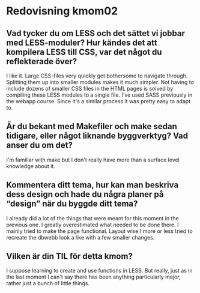 ---
---
Redovisning kmom02
=========================

Vad tycker du om LESS och det sättet vi jobbar med LESS-moduler? Hur kändes det att kompilera LESS till CSS, var det något du reflekterade över?
-----------------------------------------------------------------------
I like it. Large CSS-files very quickly get bothersome to navigate through. Splitting them up into smaller modules makes it much simpler. Not having to include dozens of smaller CSS files in the HTML pages is solved by compiling these LESS modules to a single file. I've used SASS previously in the webapp course. Since it's a similar process it was pretty easy to adapt to.

Är du bekant med Makefiler och make sedan tidigare, eller något liknande byggverktyg? Vad anser du om det?
-----------------------------------------------------------------------
I'm familiar with make but I don't really have more than a surface level knowledge about it.

Kommentera ditt tema, hur kan man beskriva dess design och hade du några planer på “design” när du byggde ditt tema?
-----------------------------------------------------------------------
I already did a lot of the things that were meant for this moment in the previous one. I greatly overestimated what needed to be done there. I mainly tried to make the page functional. Layout wise I more or less tried to recreate the dbwebb look a like with a few smaller changes.

Vilken är din TIL för detta kmom?
-----------------------------------------------------------------------
I suppose learning to create and use functions in LESS. But really, just as in the last moment I can't say there has been anything particularly major, rather just a bunch of little things.
